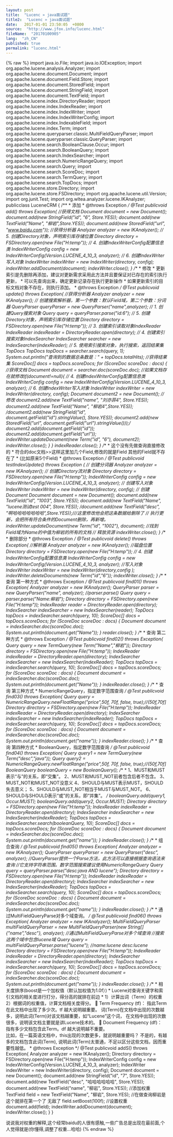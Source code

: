 ```yaml
---
layout: post
title:  "Lucenc » java面试题"
title2:  "Lucenc » java面试题"
date:   2017-01-01 23:50:05  +0800
source:  "http://www.jfox.info/lucenc.html"
fileName:  "20170100905"
lang:  "zh_CN"
published: true
permalink: "lucenc.html"
---
```

{% raw %}
import java.io.File;
    import java.io.IOException;
    import org.apache.lucene.analysis.Analyzer;
    import org.apache.lucene.document.Document;
    import org.apache.lucene.document.Field.Store;
    import org.apache.lucene.document.StoredField;
    import org.apache.lucene.document.StringField;
    import org.apache.lucene.document.TextField;
    import org.apache.lucene.index.DirectoryReader;
    import org.apache.lucene.index.IndexReader;
    import org.apache.lucene.index.IndexWriter;
    import org.apache.lucene.index.IndexWriterConfig;
    import org.apache.lucene.index.IndexableField;
    import org.apache.lucene.index.Term;
    import org.apache.lucene.queryparser.classic.MultiFieldQueryParser;
    import org.apache.lucene.queryparser.classic.QueryParser;
    import org.apache.lucene.search.BooleanClause.Occur;
    import org.apache.lucene.search.BooleanQuery;
    import org.apache.lucene.search.IndexSearcher;
    import org.apache.lucene.search.NumericRangeQuery;
    import org.apache.lucene.search.Query;
    import org.apache.lucene.search.ScoreDoc;
    import org.apache.lucene.search.TermQuery;
    import org.apache.lucene.search.TopDocs;
    import org.apache.lucene.store.Directory;
    import org.apache.lucene.store.FSDirectory;
    import org.apache.lucene.util.Version;
    import org.junit.Test;
    import org.wltea.analyzer.lucene.IKAnalyzer;
    publicclass LuceneCRM {
        /**
         * 添加
         * @throws Exception
         */
        @Test
        publicvoid add() throws Exception{
            //获得文档
            Document document = new Document();
            document.add(new StringField("id", "6", Store.YES));
            document.add(new TextField("Name", "柳岩",Store.YES));
            document.add(new StoredField("url", "www.baidu.com"));
            //获得分析器
            Analyzer analyzer = new IKAnalyzer();
    //        5. 创建Directory对象，声明索引库存储位置
            Directory directory =  FSDirectory.open(new File("H:temp"));
    //        4. 创建IndexWriterConfig配置信息类
            IndexWriterConfig config = new IndexWriterConfig(Version.LUCENE_4_10_3, analyzer);
    //        6. 创建IndexWriter写入对象
            IndexWriter indexWriter = new IndexWriter(directory, config);
            indexWriter.addDocument(document);
            indexWriter.close();
         }
        /**
         * 修改
         * 更新索引是先删除再添加，建议对更新需求采用此方法并且要保证对已存在的索引执行更新，
         * 可以先查询出来，确定更新记录存在执行更新操作
         * 如果更新索引的目标文档对象不存在，则执行添加。
         * @throws Exception 
         */
        @Test
        publicvoid update() throws Exception{
            //获得分析器
            Analyzer analyzer = new IKAnalyzer();
            // 创建搜索解析器，第一个参数：默认Field域，第二个参数：分词器
            QueryParser queryParser = new QueryParser("name",analyzer);
            // 1. 创建Query搜索对象
            Query query = queryParser.parse("id:6");
    //        5. 创建Directory对象，声明索引库存储位置
            Directory directory =  FSDirectory.open(new File("H:temp"));
            // 3. 创建索引读取对象IndexReader
            IndexReader indexReader = DirectoryReader.open(directory);
            // 4. 创建索引搜索对象IndexSearcher
            IndexSearcher searcher = new IndexSearcher(indexReader);
            // 5. 使用索引搜索对象，执行搜索，返回结果集TopDocs
            TopDocs topDocs = searcher.search(query, 1);
            System.out.println("查询到的数据总条数是：" + topDocs.totalHits);
            //获得结果集
            ScoreDoc[] docs = topDocs.scoreDocs;
            for (ScoreDoc scoreDoc : docs) {
                //获得文档
                Document document = searcher.doc(scoreDoc.doc);
                //如果文档存在就修改if(document!=null){
    //                4. 创建IndexWriterConfig配置信息类
                    IndexWriterConfig config = new IndexWriterConfig(Version.LUCENE_4_10_3, analyzer);
    //                6. 创建IndexWriter写入对象
                    IndexWriter indexWriter = new IndexWriter(directory, config);
                    Document document2 = new Document();
                    //修改
                    document2.add(new TextField("name", "刘亦菲4", Store.YES));
                    document2.add(new TextField("Name", "柳岩4",Store.YES));
                    /*document2.add(new StringField("id", document.getField("id").stringValue(), Store.YES));
                    document2.add(new StoredField("url", document.getField("url").stringValue()));*/
                    document2.add(document.getField("id"));
                    document2.add(document.getField("url"));
                    indexWriter.updateDocument(new Term("id", "6"), document2);
                    indexWriter.close();
                }
            }
            indexReader.close();
        }
        /**
         * 这个没有先做查询直接修改的 
         * 符合的doc文档>>这样这里加几个Field,修改的就是Field  其他的Field就不存在了
         * (比如原来5个Field)
         * @throws Exception
         */
        @Test
        publicvoid testIndexUpdate() throws Exception {
            // 创建分词器
            Analyzer analyzer = new IKAnalyzer();
            // 创建Directory流对象
            Directory directory = FSDirectory.open(new File("H:temp"));
            IndexWriterConfig config = new IndexWriterConfig(Version.LUCENE_4_10_3, analyzer);
            // 创建写入对象
            IndexWriter indexWriter = new IndexWriter(directory, config);
            // 创建Document
            Document document = new Document();
            document.add(new TextField("id", "1003", Store.YES));
            document.add(new TextField("Name", "lucene测试test 004", Store.YES));
            /*document.add(new TextField("desc", "啊哈哈哈哈哈哈哈",Store.YES));*///这里修改他会把这条数据给删除了
            // 执行更新，会把所有符合条件的Document删除，再新增。
            indexWriter.updateDocument(new Term("id", "1002"), document); //找到Field域为Name的中值为柳岩的所有的文档
            // 释放资源        indexWriter.close();
        }
        /**
         * 删除部分
         * @throws Exception 
         */
        @Test
        publicvoid delete() throws Exception{
            //解析器
            Analyzer analyzer = new IKAnalyzer();
            //磁盘位置
            Directory directory = FSDirectory.open(new File("H:temp"));
    //        4. 创建IndexWriterConfig配置信息类
            IndexWriterConfig config = new IndexWriterConfig(Version.LUCENE_4_10_3, analyzer);
            //写入对象
            IndexWriter indexWriter = new IndexWriter(directory,config );
            indexWriter.deleteDocuments(new Term("id","6"));
            indexWriter.close();
        }
        /**
         * 查询  第一种方式
         * @throws Exception 
         */
        @Test
        publicvoid find01() throws Exception{
            Analyzer analyzer = new IKAnalyzer();
            QueryParser parser = new QueryParser("name", analyzer);
            //parser.parse()
            Query query = parser.parse("Name:柳岩");
            Directory directory = FSDirectory.open(new File("H:temp"));
            IndexReader reader =  DirectoryReader.open(directory);
            IndexSearcher indexSearcher = new IndexSearcher(reader);
            TopDocs topDocs = indexSearcher.search(query, 10);
            ScoreDoc[] docs = topDocs.scoreDocs;
            for (ScoreDoc scoreDoc : docs) {
                Document document = indexSearcher.doc(scoreDoc.doc);
                System.out.println(document.get("Name"));
            }
            reader.close();
        }
        /**
         * 查询  第二种方式
         * @throws Exception 
         */
        @Test
        publicvoid find02() throws Exception{
            Query query = new TermQuery(new Term("Name","柳岩"));
            Directory directory = FSDirectory.open(new File("H:temp"));
            IndexReader indexReader = DirectoryReader.open(directory);
            IndexSearcher indexSearcher = new IndexSearcher(indexReader);
            TopDocs topDocs = indexSearcher.search(query, 10);
            ScoreDoc[] docs = topDocs.scoreDocs;
            for (ScoreDoc scoreDoc : docs) {
                Document document = indexSearcher.doc(scoreDoc.doc);
                System.out.println(document.get("Name"));
            }
            indexReader.close();
        }
        /**
         * 查询 第三种方式
         * NumericRangeQuery，指定数字范围查询
         */
        @Test
        publicvoid find03() throws Exception{
            Query query = NumericRangeQuery.newFloatRange("price",50f, 70f, false, true);//(50f,70f]
            Directory directory = FSDirectory.open(new File("H:temp"));
            IndexReader indexReader = DirectoryReader.open(directory);
            IndexSearcher indexSearcher = new IndexSearcher(indexReader);
            TopDocs topDocs = indexSearcher.search(query, 10);
            ScoreDoc[] docs = topDocs.scoreDocs;
            for (ScoreDoc scoreDoc : docs) {
                Document document = indexSearcher.doc(scoreDoc.doc);
                System.out.println(document.get("name"));
            }
            indexReader.close();
        }
        /**
         * 查询 第四种方式
         * BooleanQuery，指定数字范围查询
         */
        @Test
        publicvoid find04() throws Exception{
            Query query1 = new TermQuery(new Term("desc","java"));
            Query query2 = NumericRangeQuery.newFloatRange("price",50f, 70f, false, true);//(50f,70f]        
            BooleanQuery booleanQuery  = new BooleanQuery();
            /**
             *   1、MUST和MUST表示“与”的关系，即“交集”。 
                 2、MUST和MUST_NOT前者包含后者不包含。 
                 3、MUST_NOT和MUST_NOT没意义 
                 4、SHOULD与MUST表示MUST，SHOULD失去意义； 
                 5、SHOULD与MUST_NOT相当于MUST与MUST_NOT。 
                 6、SHOULD与SHOULD表示“或”的关系，即“并集”。
             */
            booleanQuery.add(query1, Occur.MUST);
            booleanQuery.add(query2, Occur.MUST);
            Directory directory = FSDirectory.open(new File("H:temp"));
            IndexReader indexReader = DirectoryReader.open(directory);
            IndexSearcher indexSearcher = new IndexSearcher(indexReader);
            TopDocs topDocs = indexSearcher.search(booleanQuery, 10);
            ScoreDoc[] docs = topDocs.scoreDocs;
            for (ScoreDoc scoreDoc : docs) {
                Document document = indexSearcher.doc(scoreDoc.doc);
                System.out.println(document.get("name"));
            }
            indexReader.close();
        }
        /**
         * 组合查询
         */
        @Test
        publicvoid find05() throws Exception{
            Analyzer analyzer = new IKAnalyzer();
            QueryParser queryParser = new QueryParser("desc", analyzer);
            //QueryParser提供一个Parse方法，此方法可以直接根据查询语法来查询
            //它支持字符串范围。数字范围搜索建议使用NumericRangeQuery
            Query query = queryParser.parse("desc:java AND lucene");
            Directory directory = FSDirectory.open(new File("H:temp"));
            IndexReader indexReader = DirectoryReader.open(directory);
            IndexSearcher indexSearcher = new IndexSearcher(indexReader);
            TopDocs topDocs = indexSearcher.search(query, 10);
            ScoreDoc[] docs = topDocs.scoreDocs;
            for (ScoreDoc scoreDoc : docs) {
                Document document = indexSearcher.doc(scoreDoc.doc);
                System.out.println(document.get("name"));
            }
            indexReader.close();
        }
        /**
         * 通过MultiFieldQueryParse对多个域查询。
         */
        @Test
        publicvoid find06() throws Exception{
            Analyzer analyzer = new IKAnalyzer();
            MultiFieldQueryParser multiFieldQueryParser = new MultiFieldQueryParser(new String[]{"name","desc"}, analyzer);
            //通过MultiFieldQueryParse对多个域查询
            //搜索这两个域中包含lucene域
            Query query = multiFieldQueryParser.parse("lucene");  //name:lucene desc:lucene
            Directory directory = FSDirectory.open(new File("H:temp"));
            IndexReader indexReader = DirectoryReader.open(directory);
            IndexSearcher indexSearcher = new IndexSearcher(indexReader);
            TopDocs topDocs = indexSearcher.search(query, 10);
            ScoreDoc[] docs = topDocs.scoreDocs;
            for (ScoreDoc scoreDoc : docs) {
                Document document = indexSearcher.doc(scoreDoc.doc);
                System.out.println(document.get("name"));
            }
            indexReader.close();
        }
        /**
         * 相关度排序(boost是一个加权值（默认加权值为1.0f）)
         * Lucene对查询关键字和索引文档的相关度进行打分，得分高的就排在前边
         *     1）计算出词（Term）的权重   
            2）根据词的权重值，计算文档相关度得分。
                Term Frequency (tf)：
                    指此Term在此文档中出现了多少次。tf 越大说明越重要。 
                    词(Term)在文档中出现的次数越多，说明此词(Term)对该文档越重要，如“Lucene”这个词，
                    在文档中出现的次数很多，说明该文档主要就是讲Lucene技术的。
                Document Frequency (df)：
                    指有多少文档包含此Term。df 越大说明越不重要。     
                    比如，在一篇英语文档中，this出现的次数更多，就说明越重要吗？
                    不是的，有越多的文档包含此词(Term), 说明此词(Term)太普通，不足以区分这些文档，因而重要性越低。
         * @throws Exception 
         */
        @Test
        publicvoid addS() throws Exception{
            Analyzer analyzer = new IKAnalyzer();
            Directory directory = FSDirectory.open(new File("H:temp"));
            IndexWriterConfig config = new IndexWriterConfig(Version.LUCENE_4_10_3, analyzer);
            IndexWriter indexWriter = new IndexWriter(directory, config);
            Document document = new Document();
            document.add(new StringField("id", "7", Store.YES));
            document.add(new TextField("desc", "哈哈哈哈哈哈", Store.YES));
            document.add(new TextField("name", "柳岩", Store.YES));
            //添加权重   
            TextField field = new TextField("Name", "柳岩", Store.YES);  //在做查询柳岩是  这个就排在第一个了  无敌了
            field.setBoost(100f);  //设置权重        document.add(field);
            indexWriter.addDocument(document);
            indexWriter.close();
        }
    }

说说我对权重的解释,这个经常baidu的人很有感触,一些广告总是出现在最前面,个人觉得就是(你懂得,调整了权重…哈哈)
{% endraw %}